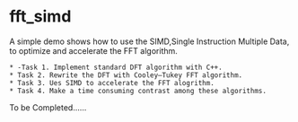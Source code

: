 # fft_simd
A simple demo shows how to use the SIMD,Single Instruction Multiple Data, to optimize and accelerate the FFT algorithm.

	* -Task 1. Implement standard DFT algorithm with C++.
	* Task 2. Rewrite the DFT with Cooley–Tukey FFT algorithm.
	* Task 3. Ues SIMD to accelerate the FFT alogrithm.
	* Task 4. Make a time consuming contrast among these algorithms.
  
To be Completed......
